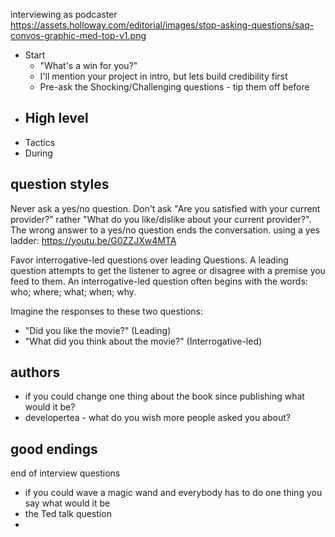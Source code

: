 interviewing as podcaster https://assets.holloway.com/editorial/images/stop-asking-questions/saq-convos-graphic-med-top-v1.png

- Start
	- "What's a win for you?"
	- I'll mention your project in intro, but lets build credibility first
	- Pre-ask the Shocking/Challenging questions - tip them off before
- High level
	- 
- Tactics
- During

## question styles

Never ask a yes/no question. Don't ask "Are you satisfied with your current provider?" rather "What do you like/dislike about your current provider?". The wrong answer to a yes/no question ends the conversation.
using a yes ladder: https://youtu.be/G0ZZJXw4MTA

Favor interrogative-led questions over leading Questions. A leading question attempts to get the listener to agree or disagree with a premise you feed to them. An interrogative-led question often begins with the words: who; where; what; when; why.

Imagine the responses to these two questions:
- "Did you like the movie?" (Leading)
- "What did you think about the movie?" (Interrogative-led)

## authors

- if you could change one thing about the book since publishing what would it be?
- developertea - what do you wish more people asked you about?

## good endings

end of interview questions
- if you could wave a magic wand and everybody has to do one thing you say what would it be
- the Ted talk question
-